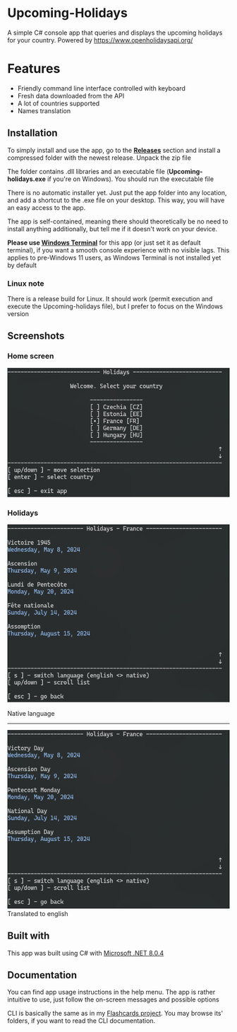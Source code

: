 # Upcoming-Holidays
A simple C# console app that queries and displays the upcoming holidays for your country. Powered by https://www.openholidaysapi.org/

# Features
- Friendly command line interface controlled with keyboard
- Fresh data downloaded from the API
- A lot of countries supported
- Names translation

## Installation ##
To simply install and use the app, go to the [**Releases**](https://github.com/creeper82/Upcoming-holidays/releases) section and install a compressed folder with the newest release. Unpack the zip file

The folder contains .dll libraries and an executable file (**Upcoming-holidays.exe** if you're on Windows). You should run the executable file

There is no automatic installer yet. Just put the app folder into any location, and add a shortcut to the .exe file on your desktop. This way, you will have an easy access to the app.

The app is self-contained, meaning there should theoretically be no need to install anything additionally, but tell me if it doesn't work on your device.

**Please use [Windows Terminal](https://apps.microsoft.com/detail/9N0DX20HK701)** for this app (or just set it as default terminal), if you want a smooth console experience with no visible lags. This applies to pre-Windows 11 users, as Windows Terminal is not installed yet by default

### Linux note ###
There is a release build for Linux. It should work (permit execution and execute the Upcoming-holidays file), but I prefer to focus on the Windows version

## Screenshots ##

### Home screen ###
![Home screen](screenshots/menu.png)

### Holidays ###
![Holidays](screenshots/holidays.png)

Native language

---

![Holidays translated](screenshots/holidays_translated.png)
Translated to english

## Built with ##
This app was built using C# with [Microsoft .NET 8.0.4](https://dotnet.microsoft.com/en-us/download)

## Documentation ##
You can find app usage instructions in the help menu. The app is rather intuitive to use, just follow the on-screen messages and possible options

CLI is basically the same as in my [Flashcards project](https://github.com/creeper82/Flashcards). You may browse its' folders, if you want to read the CLI documentation.